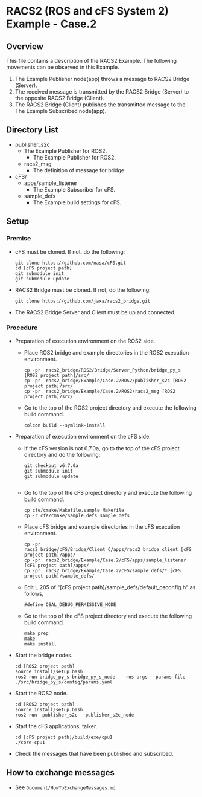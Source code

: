 # RACS2 (ROS and cFS System 2) Example - Case.2

## Overview

This file contains a description of the RACS2 Example. The following movements can be observed in this Example.
01. The Example Publisher node(app) throws a message to RACS2 Bridge (Server).
02. The received message is transmitted by the RACS2 Bridge (Server) to the opposite RACS2 Bridge (Client).
03. The RACS2 Bridge (Client) publishes the transmitted message to the The Example Subscribed node(app).

## Directory List

- publisher_s2c
  - The Example Publisher for ROS2.
    - The Example Publisher for ROS2.
  - racs2_msg
    - The definition of message for bridge.
- cFS/
  - apps/sample_listener
    - The Example Subscriber for cFS.
  - sample_defs 
    - The Example build settings for cFS.

## Setup

### Premise

- cFS must be cloned. If not, do the following:
  ```
  git clone https://github.com/nasa/cFS.git
  cd [cFS project path]
  git submodule init
  git submodule update
  ```

- RACS2 Bridge must be cloned. If not, do the following:
  ```
  git clone https://github.com/jaxa/racs2_bridge.git
  ```

- The RACS2 Bridge Server and Client must be up and connected.


### Procedure

- Preparation of execution environment on the ROS2 side.

  - Place ROS2 bridge and example directories in the ROS2 execution environment.
    ```
    cp -pr  racs2_bridge/ROS2/Bridge/Server_Python/bridge_py_s [ROS2 project path]/src/
    cp -pr  racs2_bridge/Example/Case.2/ROS2/publisher_s2c [ROS2 project path]/src/
    cp -pr  racs2_bridge/Example/Case.2/ROS2/racs2_msg [ROS2 project path]/src/
    ```

  - Go to the top of the ROS2 project directory and execute the following build command.
    ```
    colcon build --symlink-install
    ```

- Preparation of execution environment on the cFS side.

  - If the cFS version is not 6.7.0a, go to the top of the cFS project directory and do the following:
    ```
    git checkout v6.7.0a
    git submodule init
    git submodule update
    ``

  - Go to the top of the cFS project directory and execute the following build command.
    ```
    cp cfe/cmake/Makefile.sample Makefile
    cp -r cfe/cmake/sample_defs sample_defs
    ```

  - Place cFS bridge and example directories in the cFS execution environment.
    ```
    cp -pr  racs2_bridge/cFS/Bridge/Client_C/apps/racs2_bridge_client [cFS project path]/apps/
    cp -pr  racs2_bridge/Example/Case.2/cFS/apps/sample_listener [cFS project path]/apps/
    cp -pr  racs2_bridge/Example/Case.2/cFS/sample_defs/* [cFS project path]/sample_defs/
    ```

  - Edit L.205 of "[cFS project path]/sample_defs/default_osconfig.h" as follows,
    ```
    #define OSAL_DEBUG_PERMISSIVE_MODE
    ```

  - Go to the top of the cFS project directory and execute the following build command.
    ```
    make prep
    make
    make install
    ```

- Start the bridge nodes.
  ```
  cd [ROS2 project path]
  source install/setup.bash
  ros2 run bridge_py_s bridge_py_s_node  --ros-args --params-file ./src/bridge_py_s/config/params.yaml
  ```

- Start the ROS2 node.
  ```
  cd [ROS2 project path]
  source install/setup.bash
  ros2 run  publisher_s2c   publisher_s2c_node
  ```

- Start the cFS applications, talker.
  ```
  cd [cFS project path]/build/exe/cpu1
  ./core-cpu1
  ```

- Check the messages that have been published and subscribed.

## How to exchange messages

- See `Document/HowToExchangeMessages.md`.

